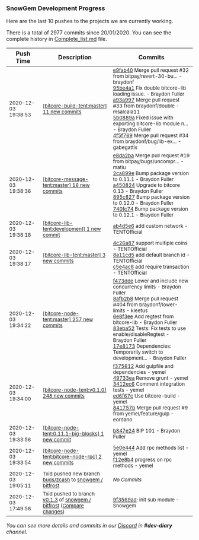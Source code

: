 
### SnowGem Development Progress

Here are the last 10 pushes to the projects we are currently working.

There is a total of 2977 commits since 20/01/2020. You can see the complete history in
 [Complete_list.md](Complete_list.md) file.

| Push Time | Description | Commits |
| --- | --- | --- |
| <sub>2020-12-03 19:38:53</sub> | <sub>[[bitcore-build-tent:master] 11 new commits](https://github.com/TENTOfficial/bitcore-build-tent/compare/e9fab401d5c5^...268485b0bee3)</sub> | <sub>[e9fab40](https://github.com/TENTOfficial/bitcore-build-tent/commit/e9fab401d5c5f4c0fc48592037a1a1178131b79b) Merge pull request #32 from bitpay/revert-30-bu... - braydonf<br>[95be4a1](https://github.com/TENTOfficial/bitcore-build-tent/commit/95be4a121326a25b92086d78765dc1c41d143b08) Fix double bitcore-lib loading issue. - Braydon Fuller<br>[a93a997](https://github.com/TENTOfficial/bitcore-build-tent/commit/a93a9970e3a0b3f948309730d4e4af5100dddf5a) Merge pull request #33 from braydonf/double - msalcala11<br>[5b0889a](https://github.com/TENTOfficial/bitcore-build-tent/commit/5b0889a043d65c989fad8f2f4657b72a0c4024fb) Fixed issue with exporting bitcore-lib module n... - Braydon Fuller<br>[4f5f769](https://github.com/TENTOfficial/bitcore-build-tent/commit/4f5f76918f07d81d673a16e9d381aa842a874d24) Merge pull request #34 from braydonf/bug/lib-ex... - gabegattis</sub> |
| <sub>2020-12-03 19:38:36</sub> | <sub>[[bitcore-message-tent:master] 16 new commits](https://github.com/TENTOfficial/bitcore-message-tent/compare/e8da2ba11cd0^...d3ec41ab6724)</sub> | <sub>[e8da2ba](https://github.com/TENTOfficial/bitcore-message-tent/commit/e8da2ba11cd0b589c27d4d0ab737a82487e16f56) Merge pull request #19 from bitpay/bugs/uncompr... - matiu<br>[2ca899e](https://github.com/TENTOfficial/bitcore-message-tent/commit/2ca899e6fce0e21c8cc2366f54a441941c9870b5) Bump package version to 0.11.1 - Braydon Fuller<br>[a450824](https://github.com/TENTOfficial/bitcore-message-tent/commit/a45082415deabd316ac1a3a14e6bac62e7a69f7b) Upgrade to bitcore 0.13 - Braydon Fuller<br>[895c827](https://github.com/TENTOfficial/bitcore-message-tent/commit/895c8277cd4ee656fb5b170ced1203a72d78eef0) Bump package version to 0.12.0 - Braydon Fuller<br>[740fc74](https://github.com/TENTOfficial/bitcore-message-tent/commit/740fc745464f80d9bff22f0ba796d2cec5a99c04) Bump package version to 0.12.1 - Braydon Fuller</sub> |
| <sub>2020-12-03 19:38:18</sub> | <sub>[[bitcore-lib-tent:development] 1 new commit](https://github.com/TENTOfficial/bitcore-lib-tent/commit/ab4d5e663349770223e52b6673058748e7d3cd0f)</sub> | <sub>[ab4d5e6](https://github.com/TENTOfficial/bitcore-lib-tent/commit/ab4d5e663349770223e52b6673058748e7d3cd0f) add custom network - TENTOfficial</sub> |
| <sub>2020-12-03 19:38:17</sub> | <sub>[[bitcore-lib-tent:master] 3 new commits](https://github.com/TENTOfficial/bitcore-lib-tent/compare/4c26a87f7805^...c5e4ac67db98)</sub> | <sub>[4c26a87](https://github.com/TENTOfficial/bitcore-lib-tent/commit/4c26a87f7805afa78b8af6e8bb4173a2ea188792) support multiple coins - TENTOfficial<br>[8a11cd5](https://github.com/TENTOfficial/bitcore-lib-tent/commit/8a11cd53a5124f7e986a47525c784a7e3833e5f2) add default branch id - TENTOfficial<br>[c5e4ac6](https://github.com/TENTOfficial/bitcore-lib-tent/commit/c5e4ac67db98624a2a6f468bebe7c62b5f7832cb) add require transaction - TENTOfficial</sub> |
| <sub>2020-12-03 19:34:22</sub> | <sub>[[bitcore-node-tent:master] 257 new commits](https://github.com/TENTOfficial/bitcore-node-tent/compare/f473ddeddde9^...085911ddf8d5)</sub> | <sub>[f473dde](https://github.com/TENTOfficial/bitcore-node-tent/commit/f473ddeddde934ee0095dc0b700f60abacd6391c) Lower and include new concurrency limits - Braydon Fuller<br>[8afb2b8](https://github.com/TENTOfficial/bitcore-node-tent/commit/8afb2b8669e63a8e71822a1d789a2f58adb54af3) Merge pull request #404 from braydonf/lower-limits - kleetus<br>[6e8f3ee](https://github.com/TENTOfficial/bitcore-node-tent/commit/6e8f3ee917115ce07493ebdce86a759be66c0ba1) Add regtest from bitcore-lib - Braydon Fuller<br>[83eba52](https://github.com/TENTOfficial/bitcore-node-tent/commit/83eba52657974574717f7f24c9d7aedfd07033c5) Tests: Fix tests to use enable/disableRegtest - Braydon Fuller<br>[17e8173](https://github.com/TENTOfficial/bitcore-node-tent/commit/17e8173d1456fc98830881b5def77d45e07abe03) Dependencies: Temporarily switch to development... - Braydon Fuller</sub> |
| <sub>2020-12-03 19:34:00</sub> | <sub>[[bitcore-node-tent:v0\.1\.0] 248 new commits](https://github.com/TENTOfficial/bitcore-node-tent/compare/f37561252139^...300086faeca6)</sub> | <sub>[f375612](https://github.com/TENTOfficial/bitcore-node-tent/commit/f37561252139e37e6c12811ff1bdf916ea7ef26c) Add gulpfile and dependencies - yemel<br>[49733ea](https://github.com/TENTOfficial/bitcore-node-tent/commit/49733ea5a808259f97800ebecb0f3e620aa543d8) Remove grunt - yemel<br>[3412ec6](https://github.com/TENTOfficial/bitcore-node-tent/commit/3412ec6d8fbe2002aad5155abe75b0b47ad84834) Comment integration tests - yemel<br>[ed6f67c](https://github.com/TENTOfficial/bitcore-node-tent/commit/ed6f67c43cf789a7a327086715cb477a61d85ee7) Use bitcore-build - yemel<br>[841757b](https://github.com/TENTOfficial/bitcore-node-tent/commit/841757bfa86308fa9066bd398d4972fbb3a3f31e) Merge pull request #9 from yemel/feature/gulp - eordano</sub> |
| <sub>2020-12-03 19:33:56</sub> | <sub>[[bitcore-node-tent:0\.11\.1\-big\-blocks] 1 new commit](https://github.com/TENTOfficial/bitcore-node-tent/commit/b847e24085e8cbdda10ba39f399804c7121bf582)</sub> | <sub>[b847e24](https://github.com/TENTOfficial/bitcore-node-tent/commit/b847e24085e8cbdda10ba39f399804c7121bf582) BIP 101 - Braydon Fuller</sub> |
| <sub>2020-12-03 19:33:54</sub> | <sub>[[bitcore-node-tent:bitcore\-node\-rpc] 2 new commits](https://github.com/TENTOfficial/bitcore-node-tent/compare/5e0e44440adf^...f12e8b4606ab)</sub> | <sub>[5e0e444](https://github.com/TENTOfficial/bitcore-node-tent/commit/5e0e44440adf22755239ebed6dfdd6dab2211ca7) Add rpc methods list - yemel<br>[f12e8b4](https://github.com/TENTOfficial/bitcore-node-tent/commit/f12e8b4606abad8cbd4e022aa50ff99f20986214) progress on rpc methods - yemel</sub> |
| <sub>2020-12-03 19:05:11</sub> | <sub>Txid pushed new branch [bugs/zcash](https://gitlab.com/snowgem/bitfrost/commits/bugs/zcash) to [snowgem / bitfrost](https://gitlab.com/snowgem/bitfrost)</sub> | <sub>_No Commits_</sub> |
| <sub>2020-12-03 17:49:58</sub> | <sub>Txid pushed to branch [v0\.1\.3](https://gitlab.com/snowgem/bitfrost/commits/v0.1.3) of [snowgem / bitfrost](https://gitlab.com/snowgem/bitfrost) ([Compare changes](https://gitlab.com/snowgem/bitfrost/compare/d87a53cec9a85dcc262bc83d62e55c70196332b9...9f3569ad88903e8068339403b56b9dbafd49704b))</sub> | <sub>[9f3569ad](https://gitlab.com/snowgem/bitfrost/-/commit/9f3569ad88903e8068339403b56b9dbafd49704b): init sub module - Snowgem</sub> |

_You can see more details and commits in our [Discord](https://discord.gg/zumGnbg) in **#dev-diary** channel._
